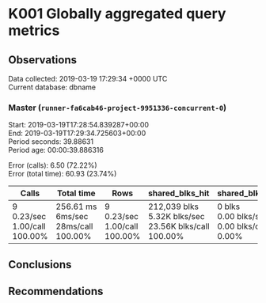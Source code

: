 # K001 Globally aggregated query metrics

## Observations ##
Data collected: 2019-03-19 17:29:34 +0000 UTC  
Current database: dbname  



### Master (`runner-fa6cab46-project-9951336-concurrent-0`) ###
Start: 2019-03-19T17:28:54.839287+00:00  
End: 2019-03-19T17:29:34.725603+00:00  
Period seconds: 39.88631  
Period age: 00:00:39.886316  

Error (calls): 6.50 (72.22%)  
Error (total time): 60.93 (23.74%)

Calls | Total&nbsp;time | Rows | shared_blks_hit | shared_blks_read | shared_blks_dirtied | shared_blks_written | blk_read_time | blk_write_time | kcache_reads | kcache_writes | kcache_user_time_ms | kcache_system_time 
-------|------------|------|-----------------|------------------|---------------------|---------------------|---------------|----------------|--------------|---------------|---------------------|--------------------
9<br/>0.23/sec<br/>1.00/call<br/>100.00% |256.61&nbsp;ms<br/>6ms/sec<br/>28ms/call<br/>100.00% |9<br/>0.23/sec<br/>1.00/call<br/>100.00% |212,039&nbsp;blks<br/>5.32K&nbsp;blks/sec<br/>23.56K&nbsp;blks/call<br/>100.00% |0&nbsp;blks<br/>0.00&nbsp;blks/sec<br/>0.00&nbsp;blks/call<br/>0.00% |0&nbsp;blks<br/>0.00&nbsp;blks/sec<br/>0.00&nbsp;blks/call<br/>0.00% |0&nbsp;blks<br/>0.00&nbsp;blks/sec<br/>0.00&nbsp;blks/call<br/>0.00% |0.00&nbsp;ms<br/>0s/sec<br/>0s/call<br/>0.00% |0.00&nbsp;ms<br/>0s/sec<br/>0s/call<br/>0.00% |0.00&nbsp;bytes<br/>0.00&nbsp;bytes/sec<br/>0.00&nbsp;bytes/call<br/>0.00% |0.00&nbsp;bytes<br/>0.00&nbsp;bytes/sec<br/>0.00&nbsp;bytes/call<br/>0.00% |0.00&nbsp;ms<br/>0s/sec<br/>0s/call<br/>0.00% |0.00&nbsp;ms<br/>0s/sec<br/>0s/call<br/>0.00%





## Conclusions ##


## Recommendations ##


